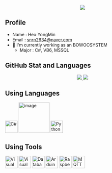 <p align='center'>
  <a href="https://github.com/HeoYongmin">
    <img src="https://capsule-render.vercel.app/api?type=venom&height=270&color=gradient&text=Yongmin_GitHub&section=header&reversal=false&textBg=false&fontColor=005174&fontSize=40&animation=blinking&fontAlign=50"/>
  </a>
</p>


## Profile
- Name : Heo YongMin
- Email : snrn2634@naver.com
- 🔭 I'm currently working as an BOWOOSYSTEM
  - Major : C#, VB6, MSSQL
    
## GitHub Stat and Languages
<p align='center'>
  <a href="https://github.com/HeoYongmin">
    <img src="https://github-readme-stats.vercel.app/api?username=HeoYongmin&theme=tokyonight&show_icons=true"/>
    <img src="https://github-readme-stats.vercel.app/api/top-langs/?username=HeoYongmin&theme=tokyonight&layout=compact"/>
  </a>
</p>

## Using Languages
<p align='left'>
    <img height="40" src="https://img.icons8.com/?size=100&id=55251&format=png&color=000000" title="C#">
    <img width="100" height="100" alt="image" src="https://github.com/user-attachments/assets/bfe476d2-9da2-4a82-9dc4-c402745e50e8" />
    <img height="40" src="https://img.icons8.com/?size=100&id=13441&format=png&color=000000" title="Python">
</p>

## Using Tools
<p align='left'>
  <img height="40" src="https://img.icons8.com/?size=100&id=9OGIyU8hrxW5&format=png&color=000000" title="Visual Studio Code">
  <img height="40" src="https://img.icons8.com/?size=100&id=ezj3zaVtImPg&format=png&color=000000" title="Visual Studio">
  <img height="40" src="https://img.icons8.com/?size=100&id=NFQusZJ4neki&format=png&color=000000" title="Databases">
  
  <img height="40" src="https://img.icons8.com/?size=100&id=Of4lZV2lwBQI&format=png&color=000000" title="Arduino">
  <img height="40" src="https://img.icons8.com/?size=100&id=13443&format=png&color=000000" title="Raspberry Pi">
  <img height="40" src="https://mosquitto.org/stickers/mosquitto-mono.png" title="MQTT">
</p>

